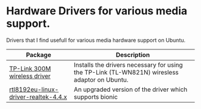 # Hardware Drivers for various media support.

Drivers that I find usefull for various media hardware support on Ubuntu.

| Package                           | Description                                                    |
|----------------------------------|----------------------------------------------------------------|
| [TP-Link 300M wireless driver](https://github.com/yyeboah/RADEK/tree/main/drivers/TP-Link%20300M%20wireless%20driver)              | Installs the drivers necessary for using the TP-Link (TL-WN821N) wiresless adaptor on Ubuntu.                         |
| [rtl8192eu-linux-driver-realtek-4.4.x](https://github.com/yyeboah/RADEK/tree/main/drivers/rtl8192eu-linux-driver-realtek-4.4.x)              | An upgraded version of the driver which supports bionic                         |


